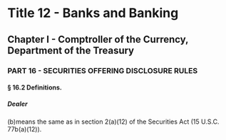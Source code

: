 
# Title 12 - Banks and Banking
## Chapter I - Comptroller of the Currency, Department of the Treasury
### PART 16 - SECURITIES OFFERING DISCLOSURE RULES
#### § 16.2 Definitions.
##### Dealer

(b)means the same as in section 2(a)(12) of the Securities Act (15 U.S.C. 77b(a)(12)).
